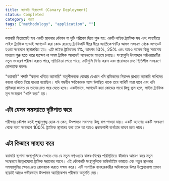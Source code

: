 ```yaml
---
title: ক্যানারি ডিপ্লয়মেন্ট (Canary Deployment)
status: Completed
category: ধারণা
tags: ["methodology", "application", ""]
---
```


ক্যানারি ডিপ্লয়মেন্ট হল একটি স্থাপনার কৌশল যা দুটি পরিবেশ দিয়ে শুরু হয়:
একটি লাইভ ট্র্যাফিক সহ এবং অন্যটিতে লাইভ ট্র্যাফিক ছাড়াই আপডেট করা কোড রয়েছে৷
ট্র্যাফিকটি ধীরে ধীরে অ্যাপ্লিকেশনটির আসল সংস্করণ থেকে আপডেট হওয়া সংস্করণে স্থানান্তরিত হয়।
এটি লাইভ ট্রাফিকের 1%, তারপর 10%, 25% এবং আরও অনেক কিছু সরানোর মাধ্যমে শুরু হতে পারে 
যতক্ষণ না সমস্ত ট্রাফিক আপডেট সংস্করণের মাধ্যমে চলছে।
সংস্থাগুলি উৎপাদনে সফ্টওয়্যারটির নতুন সংস্করণ পরীক্ষা করতে পারে, প্রতিক্রিয়া পেতে পারে,
ত্রুটিগুলি নির্ণয় করুন এবং প্রয়োজনে দ্রুত স্থিতিশীল সংস্করণে রোলব্যাক করুন৷

"ক্যানারি" শব্দটি "কয়লা খনিতে ক্যানারি" অনুশীলনকে বোঝায়
যেখানে খনি শ্রমিকদের নিরাপদ রাখতে ক্যানারি পাখিদের কয়লা খনিতে নিয়ে যাওয়া হয়েছিল।
যদি গন্ধহীন ক্ষতিকারক গ্যাস উপস্থিত থাকে তবে পাখিটি মারা যাবে এবং খনি শ্রমিকরা জানত যে তাদের দ্রুত সরে যেতে হবে।
একইভাবে, আপডেট করা কোডের সাথে কিছু ভুল হলে, লাইভ ট্র্যাফিক মূল সংস্করণে "খালি করা" হয়।

## এটা যেসব সমস্যাতে দৃষ্টিপাত করে

পরীক্ষার কৌশল যতই পুঙ্খানুপুঙ্খ হোক না কেন, উৎপাদনে সবসময় কিছু বাগ পাওয়া যায়।
একটি অ্যাপের একটি সংস্করণ থেকে অন্য সংস্করণে 100% ট্র্যাফিক স্থানান্তর করা হলে তা আরও প্রভাবশালী ব্যর্থতার কারণ হতে পারে।

## এটা কিভাবে সাহায্য করে

ক্যানারি স্থাপনা সংস্থাগুলিকে দেখতে দেয় যে নতুন সফ্টওয়্যার বাস্তব-বিশ্বের পরিস্থিতিতে কীভাবে আচরণ করে
নতুন সংস্করণে উল্লেখযোগ্য ট্রাফিক সরানোর আগে।
এই কৌশলটি সংস্থাগুলিকে ডাউনটাইম কমাতে এবং নতুন স্থাপনার সমস্যাগুলির ক্ষেত্রে দ্রুত রোলব্যাক করতে সক্ষম করে।
এটি সামগ্রিক ব্যবহারকারীর অভিজ্ঞতার উপর উল্লেখযোগ্য প্রভাব ছাড়াই আরও গভীরভাবে উত্পাদন অ্যাপ্লিকেশন পরীক্ষার অনুমতি দেয়।
